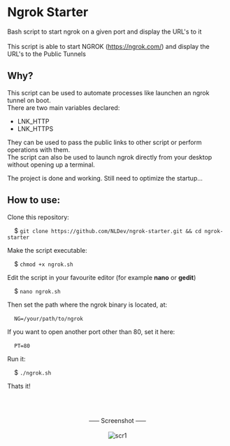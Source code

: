 # Ngrok Starter
Bash script to start ngrok on a given port and display the URL's to it
<br><br>
This script is able to start NGROK (https://ngrok.com/) and display the URL's to the Public Tunnels

## Why?

This script can be used to automate processes like launchen an ngrok tunnel on boot.<br>
There are two main variables declared:

- LNK_HTTP
- LNK_HTTPS

They can be used to pass the public links to other script or perform operations with them.<br>
The script can also be used to launch ngrok directly from your desktop without opening up a terminal. 

The project is done and working. Still need to optimize the startup...

## How to use:

Clone this repository:

&nbsp;&nbsp;&nbsp;&nbsp;$ `git clone https://github.com/NLDev/ngrok-starter.git && cd ngrok-starter` 

Make the script executable:

&nbsp;&nbsp;&nbsp;&nbsp;$ `chmod +x ngrok.sh` 

Edit the script in your favourite editor (for example **nano** or **gedit**)

&nbsp;&nbsp;&nbsp;&nbsp;$ `nano ngrok.sh` 

Then set the path where the ngrok binary is located, at:

&nbsp;&nbsp;&nbsp;&nbsp;`NG=/your/path/to/ngrok`

If you want to open another port other than 80, set it here:

&nbsp;&nbsp;&nbsp;&nbsp;`PT=80`

Run it:

&nbsp;&nbsp;&nbsp;&nbsp;$ `./ngrok.sh` 

Thats it!

<br>

<p align="center">
<br>
<strike>&nbsp;&nbsp;&nbsp;&nbsp;&nbsp;&nbsp;</strike> Screenshot <strike>&nbsp;&nbsp;&nbsp;&nbsp;&nbsp;&nbsp;</strike><br><br>
<img src="https://raw.githubusercontent.com/NLDev/ngrok-starter/master/.scr/scr1.png" alt="scr1" />
</p>
